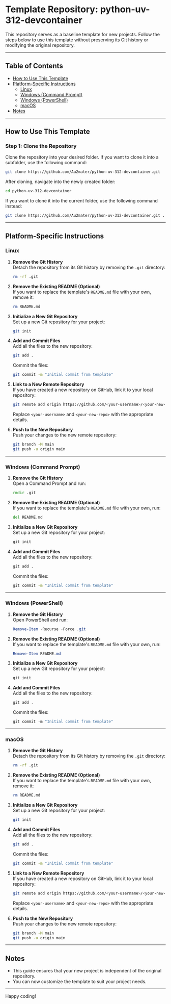 # Template Repository: python-uv-312-devcontainer

This repository serves as a baseline template for new projects. Follow the steps below to use this template without preserving its Git history or modifying the original repository.

---

## Table of Contents
- [How to Use This Template](#how-to-use-this-template)
- [Platform-Specific Instructions](#platform-specific-instructions)
  - [Linux](#linux)
  - [Windows (Command Prompt)](#windows-command-prompt)
  - [Windows (PowerShell)](#windows-powershell)
  - [macOS](#macos)
- [Notes](#notes)

---

## How to Use This Template

### Step 1: Clone the Repository
Clone the repository into your desired folder. If you want to clone it into a subfolder, use the following command:

```bash
git clone https://github.com/Au2mater/python-uv-312-devcontainer.git
```

After cloning, navigate into the newly created folder:
```bash
cd python-uv-312-devcontainer
```

If you want to clone it into the current folder, use the following command instead:

```bash
git clone https://github.com/Au2mater/python-uv-312-devcontainer.git .
```

---

## Platform-Specific Instructions

### **Linux**
1. **Remove the Git History**  
   Detach the repository from its Git history by removing the `.git` directory:
   ```bash
   rm -rf .git
   ```

2. **Remove the Existing README (Optional)**  
   If you want to replace the template's `README.md` file with your own, remove it:
   ```bash
   rm README.md
   ```

3. **Initialize a New Git Repository**  
   Set up a new Git repository for your project:
   ```bash
   git init
   ```

4. **Add and Commit Files**  
   Add all the files to the new repository:
   ```bash
   git add .
   ```
   Commit the files:
   ```bash
   git commit -m "Initial commit from template"
   ```

5. **Link to a New Remote Repository**  
   If you have created a new repository on GitHub, link it to your local repository:
   ```bash
   git remote add origin https://github.com/<your-username>/<your-new-repo>.git
   ```
   Replace `<your-username>` and `<your-new-repo>` with the appropriate details.

6. **Push to the New Repository**  
   Push your changes to the new remote repository:
   ```bash
   git branch -M main
   git push -u origin main
   ```

---

### **Windows (Command Prompt)**
1. **Remove the Git History**  
   Open a Command Prompt and run:
   ```cmd
   rmdir .git
   ```

2. **Remove the Existing README (Optional)**  
   If you want to replace the template's `README.md` file with your own, run:
   ```cmd
   del README.md
   ```

3. **Initialize a New Git Repository**  
   Set up a new Git repository for your project:
   ```cmd
   git init
   ```

4. **Add and Commit Files**  
   Add all the files to the new repository:
   ```cmd
   git add .
   ```
   Commit the files:
   ```cmd
   git commit -m "Initial commit from template"
   ```

---

### **Windows (PowerShell)**
1. **Remove the Git History**  
   Open PowerShell and run:
   ```powershell
   Remove-Item -Recurse -Force .git
   ```

2. **Remove the Existing README (Optional)**  
   If you want to replace the template's `README.md` file with your own, run:
   ```powershell
   Remove-Item README.md
   ```

3. **Initialize a New Git Repository**  
   Set up a new Git repository for your project:
   ```powershell
   git init
   ```

4. **Add and Commit Files**  
   Add all the files to the new repository:
   ```powershell
   git add .
   ```
   Commit the files:
   ```powershell
   git commit -m "Initial commit from template"
   ```

---

### **macOS**
1. **Remove the Git History**  
   Detach the repository from its Git history by removing the `.git` directory:
   ```bash
   rm -rf .git
   ```

2. **Remove the Existing README (Optional)**  
   If you want to replace the template's `README.md` file with your own, remove it:
   ```bash
   rm README.md
   ```

3. **Initialize a New Git Repository**  
   Set up a new Git repository for your project:
   ```bash
   git init
   ```

4. **Add and Commit Files**  
   Add all the files to the new repository:
   ```bash
   git add .
   ```
   Commit the files:
   ```bash
   git commit -m "Initial commit from template"
   ```

5. **Link to a New Remote Repository**  
   If you have created a new repository on GitHub, link it to your local repository:
   ```bash
   git remote add origin https://github.com/<your-username>/<your-new-repo>.git
   ```
   Replace `<your-username>` and `<your-new-repo>` with the appropriate details.

6. **Push to the New Repository**  
   Push your changes to the new remote repository:
   ```bash
   git branch -M main
   git push -u origin main
   ```

---

## Notes
- This guide ensures that your new project is independent of the original repository.
- You can now customize the template to suit your project needs.

---

Happy coding!
